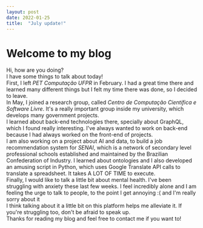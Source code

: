 ```yaml
---
layout: post
date: 2022-01-25
title:  "July update!"
---
```


# Welcome to my blog

Hi, how are you doing?  
I have some things to talk about today!  
First, I left *PET Computação UFPR* in February. I had a great time there and learned many different things but I felt my time there was done, so I decided to leave.  
In May, I joined a research group, called *Centro de Computação Científica e Software Livre*. It's a really important group inside my university, which develops many government projects.  
I learned about back-end technologies there, specially about GraphQL, which I found really interesting. I've always wanted to work on back-end because I had always worked on the front-end of projects.  
I am also working on a project about AI and data, to build a job recommendation system for *SENAI*, which is a network of secondary level professional schools established and maintained by the Brazilian Confederation of Industry. I learned about ontologies and I also developed an amusing script in Python, which uses Google Translate API calls to translate a spreadsheet. It takes A LOT OF TIME to execute.  
Finally, I would like to talk a little bit about mental health. I've been struggling with anxiety these last few weeks. I feel incredibly alone and I am feeling the urge to talk to people, to the point I get annoying :( and I'm really sorry about it  
I think talking about it a little bit on this platform helps me alleviate it. If you're struggling too, don't be afraid to speak up.  
Thanks for reading my blog and feel free to contact me if you want to!
